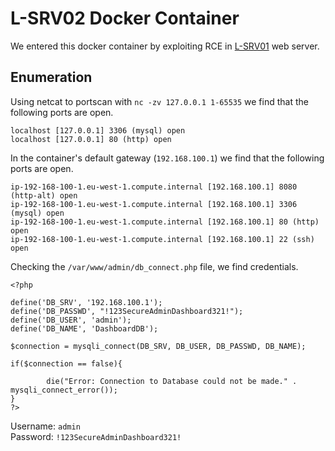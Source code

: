 # L-SRV02 Docker Container

We entered this docker container by exploiting RCE in [L-SRV01](../L-SRV01/L-SRV01.md) web server.

## Enumeration

Using netcat to portscan with `nc -zv 127.0.0.1 1-65535` we find that the following ports are open.

```
localhost [127.0.0.1] 3306 (mysql) open
localhost [127.0.0.1] 80 (http) open
```

In the container's default gateway (`192.168.100.1`) we find that the following ports are open.

```
ip-192-168-100-1.eu-west-1.compute.internal [192.168.100.1] 8080 (http-alt) open
ip-192-168-100-1.eu-west-1.compute.internal [192.168.100.1] 3306 (mysql) open
ip-192-168-100-1.eu-west-1.compute.internal [192.168.100.1] 80 (http) open
ip-192-168-100-1.eu-west-1.compute.internal [192.168.100.1] 22 (ssh) open
```

Checking the `/var/www/admin/db_connect.php` file, we find credentials.

```
<?php

define('DB_SRV', '192.168.100.1');
define('DB_PASSWD', "!123SecureAdminDashboard321!");
define('DB_USER', 'admin');
define('DB_NAME', 'DashboardDB');

$connection = mysqli_connect(DB_SRV, DB_USER, DB_PASSWD, DB_NAME);

if($connection == false){

        die("Error: Connection to Database could not be made." . mysqli_connect_error());
}
?>
```

Username: `admin`  
Password: `!123SecureAdminDashboard321!`